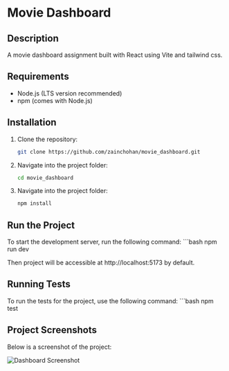 # Movie Dashboard

## Description
A movie dashboard assignment built with React using Vite and tailwind css.

## Requirements
- Node.js (LTS version recommended)
- npm (comes with Node.js)

## Installation

1. Clone the repository:
   ```bash
   git clone https://github.com/zainchohan/movie_dashboard.git

2. Navigate into the project folder:
    ```bash
   cd movie_dashboard

3. Navigate into the project folder:
    ```bash
   npm install

## Run the Project

   To start the development server, run the following command:
    ```bash
   npm run dev

Then project will be accessible at http://localhost:5173 by default.

## Running Tests

   To run the tests for the project, use the following command:
    ```bash
   npm test

## Project Screenshots

Below is a screenshot of the project:

![Dashboard Screenshot](screenshot.png)